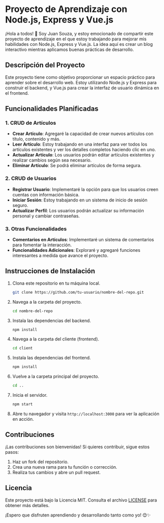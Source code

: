 # Proyecto de Aprendizaje con Node.js, Express y Vue.js

¡Hola a todos! 👋 Soy Juan Souza, y estoy emocionado de compartir este proyecto de aprendizaje en el que estoy trabajando para mejorar mis habilidades con Node.js, Express y Vue.js. La idea aquí es crear un blog interactivo mientras aplicamos buenas prácticas de desarrollo.

## Descripción del Proyecto

Este proyecto tiene como objetivo proporcionar un espacio práctico para aprender sobre el desarrollo web. Estoy utilizando Node.js y Express para construir el backend, y Vue.js para crear la interfaz de usuario dinámica en el frontend.

## Funcionalidades Planificadas

### 1. CRUD de Artículos
   - **Crear Artículo**: Agregaré la capacidad de crear nuevos artículos con título, contenido y más.
   - **Leer Artículo**: Estoy trabajando en una interfaz para ver todos los artículos existentes y ver los detalles completos haciendo clic en uno.
   - **Actualizar Artículo**: Los usuarios podrán editar artículos existentes y realizar cambios según sea necesario.
   - **Eliminar Artículo**: Se podrá eliminar artículos de forma segura.

### 2. CRUD de Usuarios
   - **Registrar Usuario**: Implementaré la opción para que los usuarios creen cuentas con información básica.
   - **Iniciar Sesión**: Estoy trabajando en un sistema de inicio de sesión seguro.
   - **Actualizar Perfil**: Los usuarios podrán actualizar su información personal y cambiar contraseñas.

### 3. Otras Funcionalidades
   - **Comentarios en Artículos**: Implementaré un sistema de comentarios para fomentar la interacción.
   - **Funcionalidades Adicionales**: Exploraré y agregaré funciones interesantes a medida que avance el proyecto.

## Instrucciones de Instalación

1. Clona este repositorio en tu máquina local.
    ```bash
    git clone https://github.com/tu-usuario/nombre-del-repo.git
    ```

2. Navega a la carpeta del proyecto.
    ```bash
    cd nombre-del-repo
    ```

3. Instala las dependencias del backend.
    ```bash
    npm install
    ```

4. Navega a la carpeta del cliente (frontend).
    ```bash
    cd client
    ```

5. Instala las dependencias del frontend.
    ```bash
    npm install
    ```

6. Vuelve a la carpeta principal del proyecto.
    ```bash
    cd ..
    ```

7. Inicia el servidor.
    ```bash
    npm start
    ```

8. Abre tu navegador y visita `http://localhost:3000` para ver la aplicación en acción.

## Contribuciones

¡Las contribuciones son bienvenidas! Si quieres contribuir, sigue estos pasos:
1. Haz un fork del repositorio.
2. Crea una nueva rama para tu función o corrección.
3. Realiza tus cambios y abre un pull request.

## Licencia

Este proyecto está bajo la Licencia MIT. Consulta el archivo [LICENSE](LICENSE) para obtener más detalles.

¡Espero que disfruten aprendiendo y desarrollando tanto como yo! 😊✨
